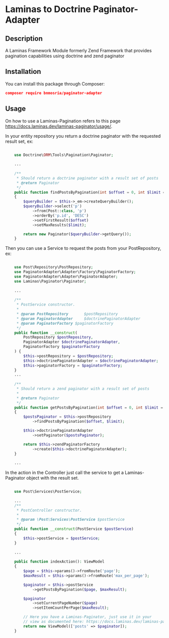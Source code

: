 # Laminas to Doctrine Paginator-Adapter

## Description

A Laminas Framework Module formerly Zend Framework that provides pagination capabilities using doctrine and zend paginator

## Installation

You can install this package through Composer:

```json
composer require bnmosria/paginator-adapter
```

## Usage
On how to use a Laminas-Pagination refers to this page https://docs.laminas.dev/laminas-paginator/usage/.

In your entity repository you return a doctrine paginator with the requested result set, ex:

```php --PostRepository

    use Doctrine\ORM\Tools\Pagination\Paginator;
    
    ...
    
    /**
     * Should return a doctrine paginator with a result set of posts
     * @return Paginator
     */
    public function findPostsByPagination(int $offset = 0, int $limit = 5): Paginator
    {
        $queryBuilder = $this->_em->createQueryBuilder();
        $queryBuilder->select('p')
            ->from(Post::class, 'p')
            ->orderBy('p.id', 'DESC')
            ->setFirstResult($offset)
            ->setMaxResults($limit);

        return new Paginator($queryBuilder->getQuery());
    }
```

Then you can use a Service to request the posts from your PostRepository, ex:

```php --PostService

    use Post\Repository\PostRepository;
    use PaginatorAdapter\Adapter\Factory\PaginatorFactory;
    use PaginatorAdapter\Adapter\PaginatorAdapter;
    use Laminas\Paginator\Paginator;
    
    ...
    
    /**
     * PostService constructor.
     *
     * @param PostRepository       $postRepository
     * @param PaginatorAdapter     $doctrinePaginatorAdapter
     * @param PaginatorFactory $paginatorFactory
     */
    public function __construct(
        PostRepository $postRepository,
        PaginatorAdapter $doctrinePaginatorAdapter,
        PaginatorFactory $paginatorFactory
    ) {
        $this->postRepository = $postRepository;
        $this->doctrinePaginatorAdapter = $doctrinePaginatorAdapter;
        $this->paginatorFactory = $paginatorFactory;
    }
    ...
    
    /**
     * Should return a zend paginator with a result set of posts
     *
     * @return Paginator
     */
    public function getPostsByPagination(int $offset = 0, int $limit = 5): Paginator
    {
        $postsPaginator = $this->postRepository
            ->findPostsByPagination($offset, $limit);

        $this->doctrinePaginatorAdapter
            ->setPaginator($postsPaginator);

        return $this->zendPaginatorFactory
            ->create($this->doctrinePaginatorAdapter);
    }
    
    ...
```
In the action in the Controller just call the service to get a Laminas-Paginator object with the result set.

```php --PostController

    use Post\Services\PostService;
    
    ...
    /**
     * PostController constructor.
     *
     * @param \Post\Services\PostService $postService
     */
    public function __construct(PostService $postService) 
    {
        $this->postService = $postService;
    }
    
    ...
    
    public function indexAction(): ViewModel
    {
        $page = $this->params()->fromRoute('page');
        $maxResult = $this->params()->fromRoute('max_per_page');

        $paginator = $this->postService
            ->getPostsByPagination($page, $maxResult);

        $paginator
            ->setCurrentPageNumber($page)
            ->setItemCountPerPage($maxResult);

        // Here you have a Laminas-Paginator, just use it in your 
        // view as documented here: https://docs.laminas.dev/laminas-paginator/usage/
        return new ViewModel(['posts' => $paginator]);
    }
```


